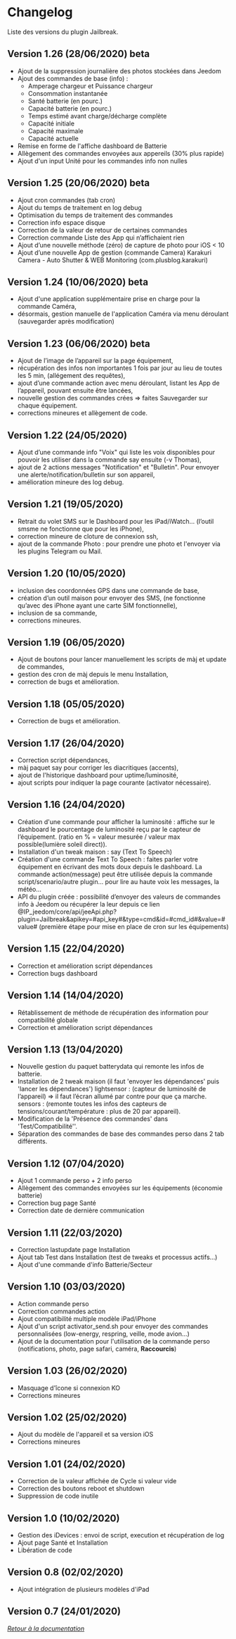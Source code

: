 Changelog
=========

Liste des versions du plugin Jailbreak.

Version 1.26 (28/06/2020) beta
-------------------------
* Ajout de la suppression journalière des photos stockées dans Jeedom
* Ajout des commandes de base (info) :
    * Amperage chargeur et Puissance chargeur
    * Consommation instantanée
    * Santé batterie (en pourc.)
    * Capacité batterie (en pourc.)
    * Temps estimé avant charge/décharge complète
    * Capacité initiale
    * Capacité maximale
    * Capacité actuelle
* Remise en forme de l'affiche dashboard de Batterie
* Allègement des commandes envoyées aux appereils (30% plus rapide)
* Ajout d'un input Unité pour les commandes info non nulles

Version 1.25 (20/06/2020) beta
-------------------------
- Ajout cron commandes (tab cron)
- Ajout du temps de traitement en log debug
- Optimisation du temps de traitement des commandes
- Correction info espace disque
- Correction de la valeur de retour de certaines commandes
- Correction commande Liste des App qui n’affichaient rien
- Ajout d’une nouvelle méthode (zéro) de capture de photo pour iOS < 10
- Ajout d’une nouvelle App de gestion (commande Camera) Karakuri Camera - Auto Shutter & WEB Monitoring (com.plusblog.karakuri)

Version 1.24 (10/06/2020) beta
-------------------------
- Ajout d'une application supplémentaire prise en charge pour la commande Caméra,
- désormais, gestion manuelle de l'application Caméra via menu déroulant (sauvegarder après modification)

Version 1.23 (06/06/2020) beta
-------------------------
* Ajout de l’image de l’appareil sur la page équipement,
* récupération des infos non importantes 1 fois par jour au lieu de toutes les 5 min, (allégement des requêtes),
* ajout d’une commande action avec menu déroulant, listant les App de l’appareil, pouvant ensuite être lancées,
* nouvelle gestion des commandes crées => faites Sauvegarder sur chaque équipement.
* corrections mineures et allègement de code.

Version 1.22 (24/05/2020)
-------------------------
* Ajout d’une commande info "Voix" qui liste les voix disponibles pour pouvoir les utiliser dans la commande say ensuite (-v Thomas),
* ajout de 2 actions messages "Notification" et "Bulletin". Pour envoyer une alerte/notification/bulletin sur son appareil,
* amélioration mineure des log debug.

Version 1.21 (19/05/2020)
-------------------------
* Retrait du volet SMS sur le Dashboard pour les iPad/iWatch... (l’outil smsme ne fonctionne que pour les iPhone),
* correction mineure de cloture de connexion ssh,
* ajout de la commande Photo : pour prendre une photo et l'envoyer via les plugins Telegram ou Mail.

Version 1.20 (10/05/2020)
-------------------------
* inclusion des coordonnées GPS dans une commande de base,
* création d’un outil maison pour envoyer des SMS, (ne fonctionne qu’avec des iPhone ayant une carte SIM fonctionnelle),
* inclusion de sa commande,
* corrections mineures.

Version 1.19 (06/05/2020)
-------------------------
* Ajout de boutons pour lancer manuellement les scripts de màj et update de commandes,
* gestion des cron de màj depuis le menu Installation,
* correction de bugs et amélioration.

Version 1.18 (05/05/2020)
-------------------------
* Correction de bugs et amélioration.

Version 1.17 (26/04/2020)
-------------------------
* Correction script dépendances,
* màj paquet say pour corriger les diacritiques (accents),
* ajout de l'historique dashboard pour uptime/luminosité,
* ajout scripts pour indiquer la page courante (activator nécessaire).

Version 1.16 (24/04/2020)
-------------------------
* Création d'une commande pour afficher la luminosité : affiche sur le dashboard le pourcentage de luminosité reçu par le capteur de l’équipement. (ratio en % = valeur mesurée / valeur max possible(lumière soleil direct)).
* Installation d'un tweak maison : say (Text To Speech)
* Création d'une commande Text To Speech : faites parler votre équipement en écrivant des mots doux depuis le dashboard. La commande action(message) peut être utilisée depuis la commande script/scenario/autre plugin… pour lire au haute voix les messages, la météo…
* API du plugin créée : possibilité d’envoyer des valeurs de commandes info à Jeedom ou récupérer la leur depuis ce lien @IP_jeedom/core/api/jeeApi.php?plugin=Jailbreak&apikey=#api_key#&type=cmd&id=#cmd_id#&value=#value#
(première étape pour mise en place de cron sur les équipements)

Version 1.15 (22/04/2020)
-------------------------
* Correction et amélioration script dépendances
* Correction bugs dashboard

Version 1.14 (14/04/2020)
-------------------------
* Rétablissement de méthode de récupération des information pour compatibilité globale
* Correction et amélioration script dépendances

Version 1.13 (13/04/2020)
-------------------------
* Nouvelle gestion du paquet batterydata qui remonte les infos de batterie.
* Installation de 2 tweak maison (il faut 'envoyer les dépendances' puis 'lancer les dépendances')
    lightsensor : (capteur de luminosité de l’appareil) => il faut l’écran allumé par contre pour que ça marche.
    sensors : (remonte toutes les infos des capteurs de tensions/courant/température : plus de 20 par appareil).
* Modification de la 'Présence des commandes' dans 'Test/Compatibilité''.
* Séparation des commandes de base des commandes perso dans 2 tab différents.

Version 1.12 (07/04/2020)
-------------------------
* Ajout 1 commande perso + 2 info perso
* Allègement des commandes envoyées sur les équipements (économie batterie)
* Correction bug page Santé
* Correction date de dernière communication

Version 1.11 (22/03/2020)
-------------------------
* Correction lastupdate page Installation
* Ajout tab Test dans Installation (test de tweaks et processus actifs...)
* Ajout d'une commande d'info Batterie/Secteur

Version 1.10 (03/03/2020)
-------------------------
* Action commande perso
* Correction commandes action
* Ajout compatibilité multiple modèle iPad/iPhone
* Ajout d'un script activator_send.sh pour envoyer des commandes personnalisées (low-energy, respring, veille, mode avion...)
* Ajout de la documentation pour l'utilisation de la commande perso (notifications, photo, page safari, caméra, **Raccourcis**)

Version 1.03 (26/02/2020)
-------------------------
* Masquage d'îcone si connexion KO
* Corrections mineures

Version 1.02 (25/02/2020)
-------------------------
* Ajout du modèle de l'appareil et sa version iOS
* Corrections mineures

Version 1.01 (24/02/2020)
-------------------------
* Correction de la valeur affichée de Cycle si valeur vide
* Correction des boutons reboot et shutdown
* Suppression de code inutile

Version 1.0 (10/02/2020)
-------------------------
* Gestion des iDevices : envoi de script, execution et récupération de log
* Ajout page Santé et Installation
* Libération de code

Version 0.8 (02/02/2020)
-------------------------
* Ajout intégration de plusieurs modèles d'iPad

Version 0.7 (24/01/2020)
-------------------------

*[Retour à la documentation](index.md)*
